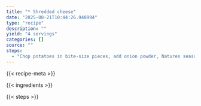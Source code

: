 ```yaml
---
title: "* Shredded cheese"
date: "2025-08-21T10:44:26.948994"
type: "recipe"
description: ""
yield: "4 servings"
categories: []
source: ""
steps:
  - "Chop potatoes in bite-size pieces, add onion powder, Natures seasoning and 2 cups milk in glass mixing bowl. Microwave for 15 minutes, stirring every 5 minutes. Melt margarine, stir in flour, mix well, microwave 1 minute. Add the remaining 11/2 cups milk, microwave 2 minutes, stirring every 30 seconds. **(Put gravy mix in blender if lumpy.) Add cubed ham to potatoes, and gravy mix. Mix well, put into 13x9 greased baking dish. Microwave an additional 10-15 minutes, until potatoes are tender. May sprinkle with shredded cheddar cheese last two minutes. May also be baked in 350° oven 45 minutes, instead of microwaving the last 10-15 minutes. Add cheese last 5 minutes."
---
```


{{< recipe-meta >}}

{{< ingredients >}}

{{< steps >}}

